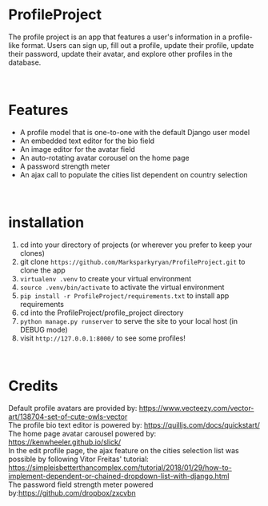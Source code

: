 # ProfileProject
The profile project is an app that features a user's information in a profile-like format. Users can sign up, fill out a profile, update their profile, update their password, update their avatar, and explore other profiles in the database.   

<br/>

# Features
* A profile model that is one-to-one with the default Django user model
* An embedded text editor for the bio field
* An image editor for the avatar field
* An auto-rotating avatar corousel on the home page
* A password strength meter
* An ajax call to populate the cities list dependent on country selection

<br/>

# installation

1. cd into your directory of projects (or wherever you prefer to keep your clones)
2. git clone ```https://github.com/Marksparkyryan/ProfileProject.git``` to clone the app
3. ```virtualenv .venv``` to create your virtual environment
4. ```source .venv/bin/activate``` to activate the virtual environment
5. ```pip install -r ProfileProject/requirements.txt``` to install app requirements
6. cd into the ProfileProject/profile_project directory
7. ```python manage.py runserver``` to serve the site to your local host (in DEBUG mode)
8. visit ```http://127.0.0.1:8000/``` to see some profiles! 

<br/>

# Credits
Default profile avatars are provided by:
https://www.vecteezy.com/vector-art/138704-set-of-cute-owls-vector
<br/>
The profile bio text editor is powered by:
https://quilljs.com/docs/quickstart/
<br/>
The home page avatar carousel powered by:
https://kenwheeler.github.io/slick/
<br/>
In the edit profile page, the ajax feature on the cities selection list was possible by following Vitor Freitas' tutorial: https://simpleisbetterthancomplex.com/tutorial/2018/01/29/how-to-implement-dependent-or-chained-dropdown-list-with-django.html
<br/>
The password field strength meter powered by:https://github.com/dropbox/zxcvbn

